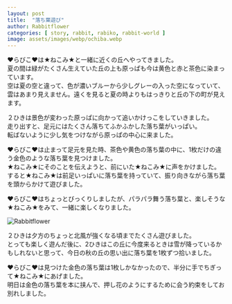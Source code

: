 ```yaml
---
layout: post
title:  "落ち葉遊び"
author: Rabbitflower
categories: [ story, rabbit, rabiko, rabbit-world ]
image: assets/images/webp/ochiba.webp
---
```


♥らびこ♥は★ねこみ★と一緒に近くの丘へやってきました。  
夏の間は緑がたくさん生えていた丘の上も原っぱも今は黄色と赤と茶色に染まっています。  
空は夏の空と違って、色が濃いブルーから少しグレーの入った空になっていて、雲はあまり見えません。遠くを見ると夏の時よりもはっきりと丘の下の町が見えます。  
  <!--more-->
２ひきは景色が変わった原っぱに向かって追いかけっこをしていきました。  
走り出すと、足元にはたくさん落ちてふかふかした落ち葉がいっぱい。  
転ばないように少し気をつけながら原っぱの中心に来ました。  
  
♥らびこ♥は止まって足元を見た時、茶色や黄色の落ち葉の中に、1枚だけの違う金色のような落ち葉を見つけました。  
★ねこみ★にそのことを伝えようと、前にいた★ねこみ★に声をかけました。  
すると★ねこみ★は前足いっぱいに落ち葉を持っていて、振り向きながら落ち葉を頭からかけて遊びました。  

♥らびこ♥はちょっとびっくりしましたが、パラパラ舞う落ち葉と、楽しそうな★ねこみ★をみて、一緒に楽しくなりました。  

<img class="shadow-lg" src="{{site.baseurl}}/assets/images/webp/ochiba_1.webp" alt="Rabbitflower" />

２ひきは夕方のちょっと北風が強くなる頃までたくさん遊びました。  
とっても楽しく遊んだ後に、2ひきはこの丘に今度来るときは雪が降っているかもしれないと思って、今日の秋の丘の思い出に落ち葉を1枚ずつ拾いました。  

♥らびこ♥は見つけた金色の落ち葉は1枚しかなかったので、半分に手でちぎって★ねこみ★にあげました。  
明日は金色の落ち葉を本に挟んで、押し花のようにするために会う約束をしてお別れしました。  